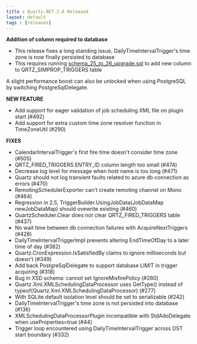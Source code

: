 ```yaml
---
title : Quartz.NET 2.6 Released
layout: default
tags : [releases]
---
```


__Addition of column required to database__

* This release fixes a long standing issue, DailyTimeIntervalTrigger's time zone is now finally persisted to database
* This requires running [schema_25_to_26_upgrade.sql](https://github.com/quartznet/quartznet/blob/2.x/database/schema_25_to_26_upgrade.sql) to add new column to QRTZ_SIMPROP_TRIGGERS table

A slight performance boost can also be unlocked when using PostgreSQL by switching PostgreSqlDelegate.

__NEW FEATURE__

* Add support for eager validation of job scheduling XML file on plugin start (#492)
* Add support for extra custom time zone resolver function in TimeZoneUtil (#290)

__FIXES__

* CalendarIntervalTrigger's first fire time doesn't consider time zone (#505)
* QRTZ_FIRED_TRIGGERS.ENTRY_ID column length too small (#474)
* Decrease log level for message when host name is too long (#471)
* Quartz should not log transient faults related to azure db connection as errors (#470)
* RemotingSchedulerExporter can't create remoting channel on Mono (#464)
* Regression in 2.5, TriggerBuilder.UsingJobData(JobDataMap newJobDataMap) should ovewrite existing (#460)
* QuartzScheduler.Clear does not clear QRTZ_FIRED_TRIGGERS table (#437)
* No wait time between db connection failures with AcquireNextTriggers (#428)
* DailyTimeIntervalTriggerImpl prevents altering EndTimeOfDay to a later time of day (#382)
* Quartz.CronExpression.IsSatisfiedBy claims to ignore milliseconds but doesn't (#349)
* Add back PostgreSqlDelegate to support database LIMIT in trigger acquiring (#318)
* Bug in XSD schema: cannot set <misfire-instruction>IgnoreMisfirePolicy</misfire-instruction> (#280)
* Quartz.Xml.XMLSchedulingDataProcessor uses GetType() instead of typeof(Quartz.Xml.XMLSchedulingDataProcessor) (#277)
* With SQLite default isolation level should be set to serializable (#242)
* DailyTimeIntervalTrigger's time zone is not persisted into database (#136)
* XMLSchedulingDataProcessorPlugin incompatible with StdAdoDelegate when useProperties=true (#44)
* Trigger loop encountered using DailyTimeIntervalTrigger across DST start boundary (#332)

<Download />

